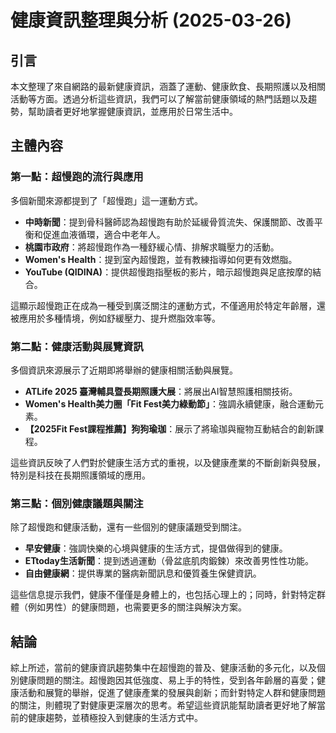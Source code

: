 # 健康資訊整理與分析 (2025-03-26)

## 引言

本文整理了來自網路的最新健康資訊，涵蓋了運動、健康飲食、長期照護以及相關活動等方面。透過分析這些資訊，我們可以了解當前健康領域的熱門話題以及趨勢，幫助讀者更好地掌握健康資訊，並應用於日常生活中。

## 主體內容

### 第一點：超慢跑的流行與應用

多個新聞來源都提到了「超慢跑」這一運動方式。

*   **中時新聞**：提到骨科醫師認為超慢跑有助於延緩骨質流失、保護關節、改善平衡和促進血液循環，適合中老年人。
*   **桃園市政府**：將超慢跑作為一種舒緩心情、排解求職壓力的活動。
*   **Women's Health**：提到室內超慢跑，並有教練指導如何更有效燃脂。
*   **YouTube (QIDINA)**：提供超慢跑指壓板的影片，暗示超慢跑與足底按摩的結合。

這顯示超慢跑正在成為一種受到廣泛關注的運動方式，不僅適用於特定年齡層，還被應用於多種情境，例如舒緩壓力、提升燃脂效率等。

### 第二點：健康活動與展覽資訊

多個資訊來源展示了近期即將舉辦的健康相關活動與展覽。

*   **ATLife 2025 臺灣輔具暨長期照護大展**：將展出AI智慧照護相關技術。
*   **Women's Health美力圈「Fit Fest美力綠動節」**：強調永續健康，融合運動元素。
*   **【2025Fit Fest課程推薦】狗狗瑜珈**：展示了將瑜珈與寵物互動結合的創新課程。

這些資訊反映了人們對於健康生活方式的重視，以及健康產業的不斷創新與發展，特別是科技在長期照護領域的應用。

### 第三點：個別健康議題與關注

除了超慢跑和健康活動，還有一些個別的健康議題受到關注。

*   **早安健康**：強調快樂的心境與健康的生活方式，提倡做得到的健康。
*   **ETtoday生活新聞**：提到透過運動（骨盆底肌肉鍛鍊）來改善男性性功能。
*   **自由健康網**：提供專業的醫病新聞訊息和優質養生保健資訊。

這些信息提示我們，健康不僅僅是身體上的，也包括心理上的；同時，針對特定群體（例如男性）的健康問題，也需要更多的關注與解決方案。

## 結論

綜上所述，當前的健康資訊趨勢集中在超慢跑的普及、健康活動的多元化，以及個別健康問題的關注。超慢跑因其低強度、易上手的特性，受到各年齡層的喜愛；健康活動和展覽的舉辦，促進了健康產業的發展與創新；而針對特定人群和健康問題的關注，則體現了對健康更深層次的思考。希望這些資訊能幫助讀者更好地了解當前的健康趨勢，並積極投入到健康的生活方式中。
